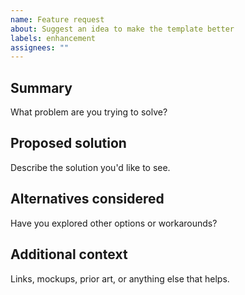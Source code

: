 ```yaml
---
name: Feature request
about: Suggest an idea to make the template better
labels: enhancement
assignees: ""
---
```


## Summary

What problem are you trying to solve?

## Proposed solution

Describe the solution you'd like to see.

## Alternatives considered

Have you explored other options or workarounds?

## Additional context

Links, mockups, prior art, or anything else that helps.
